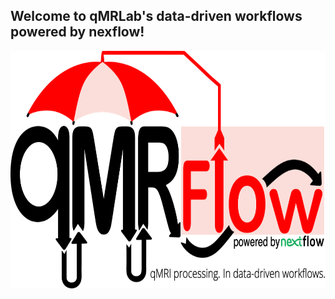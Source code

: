 ## Welcome to qMRLab's data-driven workflows powered by nexflow!  

<img src="/assets/qmrflow_small.png" width="800" height="380" />
